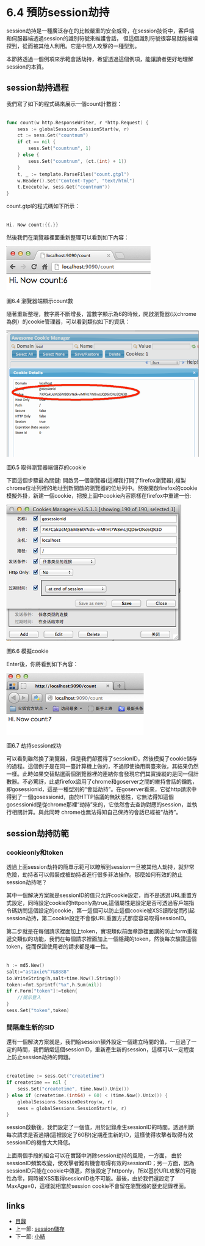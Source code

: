 # 6.4 預防session劫持
session劫持是一種廣泛存在的比較嚴重的安全威脅，在session技術中，客戶端和伺服器端透過session的識別符號來維護會話， 但這個識別符號很容易就能被嗅探到，從而被其他人利用。它是中間人攻擊的一種型別。

本節將透過一個例項來示範會話劫持，希望透過這個例項，能讓讀者更好地理解session的本質。
## session劫持過程
我們寫了如下的程式碼來展示一個count計數器：
```Go

func count(w http.ResponseWriter, r *http.Request) {
	sess := globalSessions.SessionStart(w, r)
	ct := sess.Get("countnum")
	if ct == nil {
		sess.Set("countnum", 1)
	} else {
		sess.Set("countnum", (ct.(int) + 1))
	}
	t, _ := template.ParseFiles("count.gtpl")
	w.Header().Set("Content-Type", "text/html")
	t.Execute(w, sess.Get("countnum"))
}

```
count.gtpl的程式碼如下所示：
```Go

Hi. Now count:{{.}}
```
然後我們在瀏覽器裡面重新整理可以看到如下內容：

![](images/6.4.hijack.png?raw=true)

圖6.4 瀏覽器端顯示count數

隨著重新整理，數字將不斷增長，當數字顯示為6的時候，開啟瀏覽器(以chrome為例）的cookie管理器，可以看到類似如下的資訊：


![](images/6.4.cookie.png?raw=true)

圖6.5 取得瀏覽器端儲存的cookie

下面這個步驟最為關鍵: 開啟另一個瀏覽器(這裡我打開了firefox瀏覽器),複製chrome位址列裡的地址到新開啟的瀏覽器的位址列中。然後開啟firefox的cookie模擬外掛，新建一個cookie，把按上圖中cookie內容原樣在firefox中重建一份:

![](images/6.4.setcookie.png?raw=true)

圖6.6 模擬cookie

Enter後，你將看到如下內容：

![](images/6.4.hijacksuccess.png?raw=true)

圖6.7 劫持session成功

可以看到雖然換了瀏覽器，但是我們卻獲得了sessionID，然後模擬了cookie儲存的過程。這個例子是在同一臺計算機上做的，不過即使換用兩臺來做，其結果仍然一樣。此時如果交替點選兩個瀏覽器裡的連結你會發現它們其實操縱的是同一個計數器。不必驚訝，此處firefox盜用了chrome和goserver之間的維持會話的鑰匙，即gosessionid，這是一種型別的“會話劫持”。在goserver看來，它從http請求中得到了一個gosessionid，由於HTTP協議的無狀態性，它無法得知這個gosessionid是從chrome那裡“劫持”來的，它依然會去查詢對應的session，並執行相關計算。與此同時 chrome也無法得知自己保持的會話已經被“劫持”。
## session劫持防範
### cookieonly和token
透過上面session劫持的簡單示範可以瞭解到session一旦被其他人劫持，就非常危險，劫持者可以假裝成被劫持者進行很多非法操作。那麼如何有效的防止session劫持呢？

其中一個解決方案就是sessionID的值只允許cookie設定，而不是透過URL重置方式設定，同時設定cookie的httponly為true,這個屬性是設定是否可透過客戶端指令碼訪問這個設定的cookie，第一這個可以防止這個cookie被XSS讀取從而引起session劫持，第二cookie設定不會像URL重置方式那麼容易取得sessionID。

第二步就是在每個請求裡面加上token，實現類似前面章節裡面講的防止form重複遞交類似的功能，我們在每個請求裡面加上一個隱藏的token，然後每次驗證這個token，從而保證使用者的請求都是唯一性。
```Go

h := md5.New()
salt:="astaxie%^7&8888"
io.WriteString(h,salt+time.Now().String())
token:=fmt.Sprintf("%x",h.Sum(nil))
if r.Form["token"]!=token{
	//提示登入
}
sess.Set("token",token)

```
### 間隔產生新的SID
還有一個解決方案就是，我們給session額外設定一個建立時間的值，一旦過了一定的時間，我們銷燬這個sessionID，重新產生新的session，這樣可以一定程度上防止session劫持的問題。
```Go

createtime := sess.Get("createtime")
if createtime == nil {
	sess.Set("createtime", time.Now().Unix())
} else if (createtime.(int64) + 60) < (time.Now().Unix()) {
	globalSessions.SessionDestroy(w, r)
	sess = globalSessions.SessionStart(w, r)
}
```
session啟動後，我們設定了一個值，用於記錄產生sessionID的時間。透過判斷每次請求是否過期(這裡設定了60秒)定期產生新的ID，這樣使得攻擊者取得有效sessionID的機會大大降低。

上面兩個手段的組合可以在實踐中消除session劫持的風險，一方面，	由於sessionID頻繁改變，使攻擊者難有機會取得有效的sessionID；另一方面，因為sessionID只能在cookie中傳遞，然後設定了httponly，所以基於URL攻擊的可能性為零，同時被XSS取得sessionID也不可能。最後，由於我們還設定了MaxAge=0，這樣就相當於session cookie不會留在瀏覽器的歷史記錄裡面。


## links
   * [目錄](<preface.md>)
   * 上一節: [session儲存](<06.3.md>)
   * 下一節: [小結](<06.5.md>)
